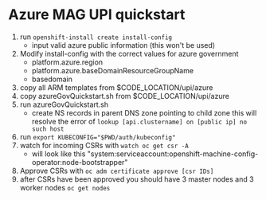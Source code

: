 # Azure MAG UPI quickstart

1. run ```openshift-install create install-config```
    - input valid azure public information (this won't be used)
2. Modify install-config with the correct values for azure government
    - platform.azure.region
    - platform.azure.baseDomainResourceGroupName
    - basedomain
3. copy all ARM templates from $CODE_LOCATION/upi/azure
4. copy azureGovQuickstart.sh from $CODE_LOCATION/upi/azure
5. run azureGovQuickstart.sh
    - create NS records in parent DNS zone pointing to child zone this will resolve the error of ```lookup [api.clustername] on [public ip] no such host```
6. run ```export KUBECONFIG="$PWD/auth/kubeconfig"```
7. watch for incoming CSRs with ```watch oc get csr -A```
    - will look like this "system:serviceaccount:openshift-machine-config-operator:node-bootstrapper"
8. Approve CSRs with ```oc adm certificate approve [csr IDs]```
9. after CSRs have been approved you should have 3 master nodes and 3 worker nodes ```oc get nodes```